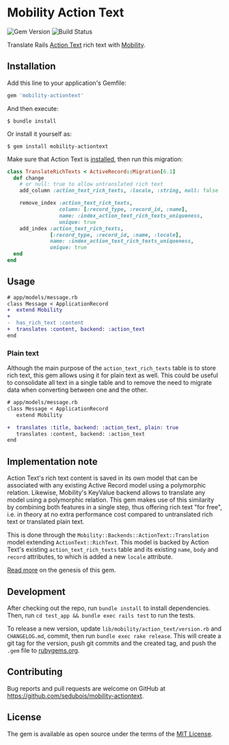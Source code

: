 # Mobility Action Text

![Gem Version](https://badge.fury.io/rb/mobility-actiontext.svg)
![Build Status](https://github.com/sedubois/mobility-actiontext/workflows/CI/badge.svg)

Translate Rails [Action Text](https://guides.rubyonrails.org/action_text_overview.html) rich text with [Mobility](https://github.com/shioyama/mobility).

## Installation

Add this line to your application's Gemfile:

```ruby
gem 'mobility-actiontext'
```

And then execute:

    $ bundle install

Or install it yourself as:

    $ gem install mobility-actiontext

Make sure that Action Text is [installed](https://guides.rubyonrails.org/action_text_overview.html#installation), then run this migration:

```rb
class TranslateRichTexts < ActiveRecord::Migration[6.1]
  def change
    # or null: true to allow untranslated rich text
    add_column :action_text_rich_texts, :locale, :string, null: false

    remove_index :action_text_rich_texts,
                 column: [:record_type, :record_id, :name],
                 name: :index_action_text_rich_texts_uniqueness,
                 unique: true
    add_index :action_text_rich_texts,
              [:record_type, :record_id, :name, :locale],
              name: :index_action_text_rich_texts_uniqueness,
              unique: true
  end
end
```

## Usage

```diff
# app/models/message.rb
class Message < ApplicationRecord
+  extend Mobility
+
-  has_rich_text :content
+  translates :content, backend: :action_text
end
```

### Plain text

Although the main purpose of the `action_text_rich_texts` table is to store rich text, this gem allows using it for plain text as well. This could be useful to consolidate all text in a single table and to remove the need to migrate data when converting between one and the other.

```diff
# app/models/message.rb
class Message < ApplicationRecord
   extend Mobility

+  translates :title, backend: :action_text, plain: true
   translates :content, backend: :action_text
end
```

## Implementation note

Action Text's rich text content is saved in its own model that can be associated with any existing Active Record model using a polymorphic relation. Likewise, Mobility's KeyValue backend allows to translate any model using a polymorphic relation. This gem makes use of this similarity by combining both features in a single step, thus offering rich text "for free", i.e. in theory at no extra performance cost compared to untranslated rich text or translated plain text.

This is done through the `Mobility::Backends::ActionText::Translation` model extending `ActionText::RichText`. This model is backed by Action Text's existing `action_text_rich_texts` table and its existing `name`, `body` and `record` attributes, to which is added a new `locale` attribute.

[Read more](https://github.com/shioyama/mobility/issues/385) on the genesis of this gem.

## Development

After checking out the repo, run `bundle install` to install dependencies. Then, run `cd test_app && bundle exec rails test` to run the tests.

To release a new version, update `lib/mobility/action_text/version.rb` and `CHANGELOG.md`, commit, then run `bundle exec rake release`. This will create a git tag for the version, push git commits and the created tag, and push the `.gem` file to [rubygems.org](https://rubygems.org).

## Contributing

Bug reports and pull requests are welcome on GitHub at https://github.com/sedubois/mobility-actiontext.

## License

The gem is available as open source under the terms of the [MIT License](https://opensource.org/licenses/MIT).
 
